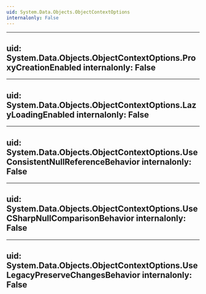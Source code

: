 ```yaml
---
uid: System.Data.Objects.ObjectContextOptions
internalonly: False
---
```


---
uid: System.Data.Objects.ObjectContextOptions.ProxyCreationEnabled
internalonly: False
---

---
uid: System.Data.Objects.ObjectContextOptions.LazyLoadingEnabled
internalonly: False
---

---
uid: System.Data.Objects.ObjectContextOptions.UseConsistentNullReferenceBehavior
internalonly: False
---

---
uid: System.Data.Objects.ObjectContextOptions.UseCSharpNullComparisonBehavior
internalonly: False
---

---
uid: System.Data.Objects.ObjectContextOptions.UseLegacyPreserveChangesBehavior
internalonly: False
---
